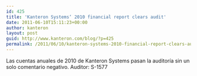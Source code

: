 ```yaml
---
id: 425
title: 'Kanteron Systems‘ 2010 financial report clears audit'
date: 2011-06-10T15:11:23+00:00
author: kanteron
layout: post
guid: http://www.kanteron.com/blog/?p=425
permalink: /2011/06/10/kanteron-systems-2010-financial-report-clears-audit/
---
```

Las cuentas anuales de 2010 de Kanteron Systems pasan la auditoría sin un solo comentario negativo. Auditor: S-1577